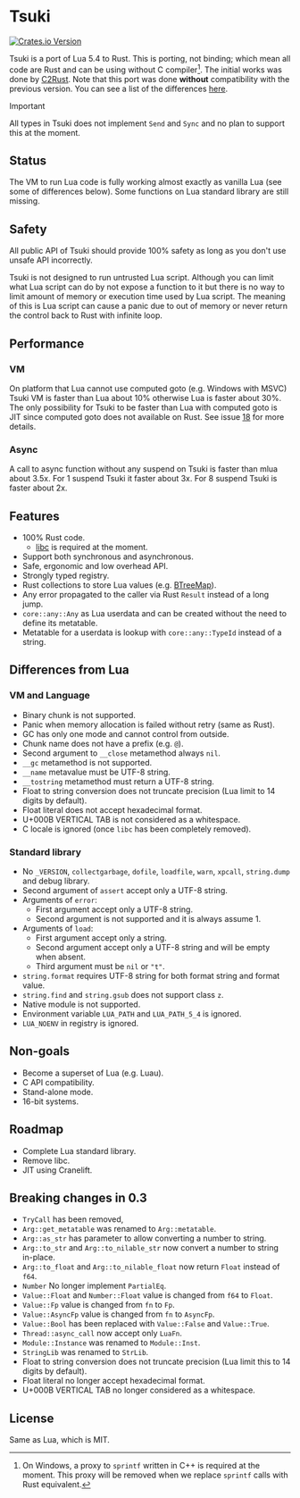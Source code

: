 # Tsuki
[![Crates.io Version](https://img.shields.io/crates/v/tsuki)](https://crates.io/crates/tsuki)

Tsuki is a port of Lua 5.4 to Rust. This is porting, not binding; which mean all code are Rust and can be using without C compiler[^1]. The initial works was done by [C2Rust](https://github.com/immunant/c2rust). Note that this port was done **without** compatibility with the previous version. You can see a list of the differences [here](https://www.lua.org/manual/5.4/manual.html#8).

> [!IMPORTANT]
> All types in Tsuki does not implement `Send` and `Sync` and no plan to support this at the moment.

## Status

The VM to run Lua code is fully working almost exactly as vanilla Lua (see some of differences below). Some functions on Lua standard library are still missing.

## Safety

All public API of Tsuki should provide 100% safety as long as you don't use unsafe API incorrectly.

Tsuki is not designed to run untrusted Lua script. Although you can limit what Lua script can do by not expose a function to it but there is no way to limit amount of memory or execution time used by Lua script. The meaning of this is Lua script can cause a panic due to out of memory or never return the control back to Rust with infinite loop.

## Performance

### VM

On platform that Lua cannot use computed goto (e.g. Windows with MSVC) Tsuki VM is faster than Lua about 10% otherwise Lua is faster about 30%. The only possibility for Tsuki to be faster than Lua with computed goto is JIT since computed goto does not available on Rust. See issue [18](https://github.com/ultimaweapon/tsuki/issues/18) for more details.

### Async

A call to async function without any suspend on Tsuki is faster than mlua about 3.5x. For 1 suspend Tsuki it faster about 3x. For 8 suspend Tsuki is faster about 2x.

## Features

- 100% Rust code.
  - [libc](https://crates.io/crates/libc) is required at the moment.
- Support both synchronous and asynchronous.
- Safe, ergonomic and low overhead API.
- Strongly typed registry.
- Rust collections to store Lua values (e.g. [BTreeMap](https://doc.rust-lang.org/alloc/collections/btree_map/struct.BTreeMap.html)).
- Any error propagated to the caller via Rust `Result` instead of a long jump.
- `core::any::Any` as Lua userdata and can be created without the need to define its metatable.
- Metatable for a userdata is lookup with `core::any::TypeId` instead of a string.

## Differences from Lua

### VM and Language

- Binary chunk is not supported.
- Panic when memory allocation is failed without retry (same as Rust).
- GC has only one mode and cannot control from outside.
- Chunk name does not have a prefix (e.g. `@`).
- Second argument to `__close` metamethod always `nil`.
- `__gc` metamethod is not supported.
- `__name` metavalue must be UTF-8 string.
- `__tostring` metamethod must return a UTF-8 string.
- Float to string conversion does not truncate precision (Lua limit to 14 digits by default).
- Float literal does not accept hexadecimal format.
- U+000B VERTICAL TAB is not considered as a whitespace.
- C locale is ignored (once `libc` has been completely removed).

### Standard library

- No `_VERSION`, `collectgarbage`, `dofile`, `loadfile`, `warn`, `xpcall`, `string.dump` and debug library.
- Second argument of `assert` accept only a UTF-8 string.
- Arguments of `error`:
  - First argument accept only a UTF-8 string.
  - Second argument is not supported and it is always assume 1.
- Arguments of `load`:
  - First argument accept only a string.
  - Second argument accept only a UTF-8 string and will be empty when absent.
  - Third argument must be `nil` or `"t"`.
- `string.format` requires UTF-8 string for both format string and format value.
- `string.find` and `string.gsub` does not support class `z`.
- Native module is not supported.
- Environment variable `LUA_PATH` and `LUA_PATH_5_4` is ignored.
- `LUA_NOENV` in registry is ignored.

## Non-goals

- Become a superset of Lua (e.g. Luau).
- C API compatibility.
- Stand-alone mode.
- 16-bit systems.

## Roadmap

- Complete Lua standard library.
- Remove libc.
- JIT using Cranelift.

## Breaking changes in 0.3

- `TryCall` has been removed,
- `Arg::get_metatable` was renamed to `Arg::metatable`.
- `Arg::as_str` has parameter to allow converting a number to string.
- `Arg::to_str` and `Arg::to_nilable_str` now convert a number to string in-place.
- `Arg::to_float` and `Arg::to_nilable_float` now return `Float` instead of `f64`.
- `Number` No longer implement `PartialEq`.
- `Value::Float` and `Number::Float` value is changed from `f64` to `Float`.
- `Value::Fp` value is changed from `fn` to `Fp`.
- `Value::AsyncFp` value is changed from `fn` to `AsyncFp`.
- `Value::Bool` has been replaced with `Value::False` and `Value::True`.
- `Thread::async_call` now accept only `LuaFn`.
- `Module::Instance` was renamed to `Module::Inst`.
- `StringLib` was renamed to `StrLib`.
- Float to string conversion does not truncate precision (Lua limit this to 14 digits by default).
- Float literal no longer accept hexadecimal format.
- U+000B VERTICAL TAB no longer considered as a whitespace.

## License

Same as Lua, which is MIT.

[^1]: On Windows, a proxy to `sprintf` written in C++ is required at the moment. This proxy will be removed when we replace `sprintf` calls with Rust equivalent.
